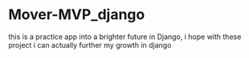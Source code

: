 # Mover-MVP_django
this is a practice app into a brighter future in Django, i hope with these project i can actually further my growth in django
